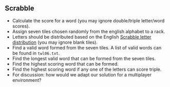 Scrabble
--------

* Calculate the score for a word (you may ignore double/triple letter/word scores).
* Assign seven tiles chosen randomly from the english alphabet to a rack.
* Letters should be distributed based on the English [Scrabble letter distribution](https://en.wikipedia.org/wiki/Scrabble_letter_distributions) (you may ignore blank tiles).
* Find a valid word formed from the seven tiles. A list of valid words can be found in `twl06.txt`.
* Find the longest valid word that can be formed from the seven tiles.
* Find the highest scoring word that can be formed.
* Find the highest scoring word if any one of the letters can score triple.
* For discussion: how would we adapt our solution for a multiplayer environment?
